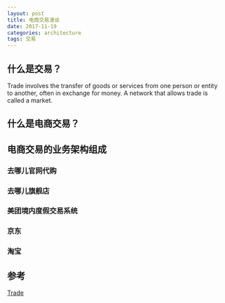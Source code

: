 ```yaml
---
layout: post
title: 电商交易漫谈
date: 2017-11-19
categories: architecture
tags: 交易
---
```


## 什么是交易？

Trade involves the transfer of goods or services from one person or entity to another, often in exchange for money. A network that allows trade is called a market.

## 什么是电商交易？

## 电商交易的业务架构组成

### 去哪儿官网代购

### 去哪儿旗舰店

### 美团境内度假交易系统

### 京东

### 淘宝

## 参考

[Trade](https://en.wikipedia.org/wiki/Trade)
